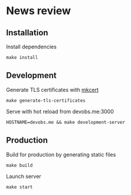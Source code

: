 # News review

## Installation

Install dependencies

```shell
make install
```

## Development

Generate TLS certificates with [mkcert](https://mkcert.dev)

```shell
make generate-tls-certificates
```

Serve with hot reload from devobs.me:3000

```shell
HOSTNAME=devobs.me && make development-server
```

## Production

Build for production by generating static files

```shell
make build
```

Launch server

```shell
make start
```
